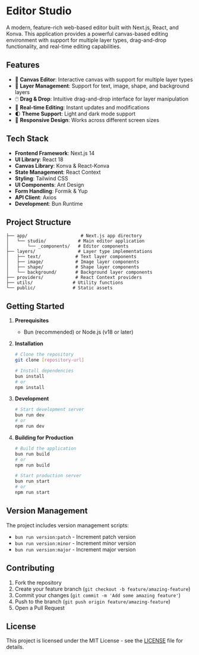 # Editor Studio

A modern, feature-rich web-based editor built with Next.js, React, and Konva. This application provides a powerful canvas-based editing environment with support for multiple layer types, drag-and-drop functionality, and real-time editing capabilities.

## Features

-   🎨 **Canvas Editor**: Interactive canvas with support for multiple layer types
-   📝 **Layer Management**: Support for text, image, shape, and background layers
-   🖱️ **Drag & Drop**: Intuitive drag-and-drop interface for layer manipulation
-   🎯 **Real-time Editing**: Instant updates and modifications
-   🌓 **Theme Support**: Light and dark mode support
-   📱 **Responsive Design**: Works across different screen sizes

## Tech Stack

-   **Frontend Framework**: Next.js 14
-   **UI Library**: React 18
-   **Canvas Library**: Konva & React-Konva
-   **State Management**: React Context
-   **Styling**: Tailwind CSS
-   **UI Components**: Ant Design
-   **Form Handling**: Formik & Yup
-   **API Client**: Axios
-   **Development**: Bun Runtime

## Project Structure

```
├── app/                    # Next.js app directory
│   └── studio/            # Main editor application
│       └── _components/   # Editor components
├── layers/                # Layer type implementations
│   ├── text/             # Text layer components
│   ├── image/            # Image layer components
│   ├── shape/            # Shape layer components
│   └── background/       # Background layer components
├── providers/            # React Context providers
├── utils/               # Utility functions
└── public/              # Static assets
```

## Getting Started

1. **Prerequisites**

    - Bun (recommended) or Node.js (v18 or later)

2. **Installation**

    ```bash
    # Clone the repository
    git clone [repository-url]

    # Install dependencies
    bun install
    # or
    npm install
    ```

3. **Development**

    ```bash
    # Start development server
    bun run dev
    # or
    npm run dev
    ```

4. **Building for Production**

    ```bash
    # Build the application
    bun run build
    # or
    npm run build

    # Start production server
    bun run start
    # or
    npm run start
    ```

## Version Management

The project includes version management scripts:

-   `bun run version:patch` - Increment patch version
-   `bun run version:minor` - Increment minor version
-   `bun run version:major` - Increment major version

## Contributing

1. Fork the repository
2. Create your feature branch (`git checkout -b feature/amazing-feature`)
3. Commit your changes (`git commit -m 'Add some amazing feature'`)
4. Push to the branch (`git push origin feature/amazing-feature`)
5. Open a Pull Request

## License

This project is licensed under the MIT License - see the [LICENSE](LICENSE) file for details.
